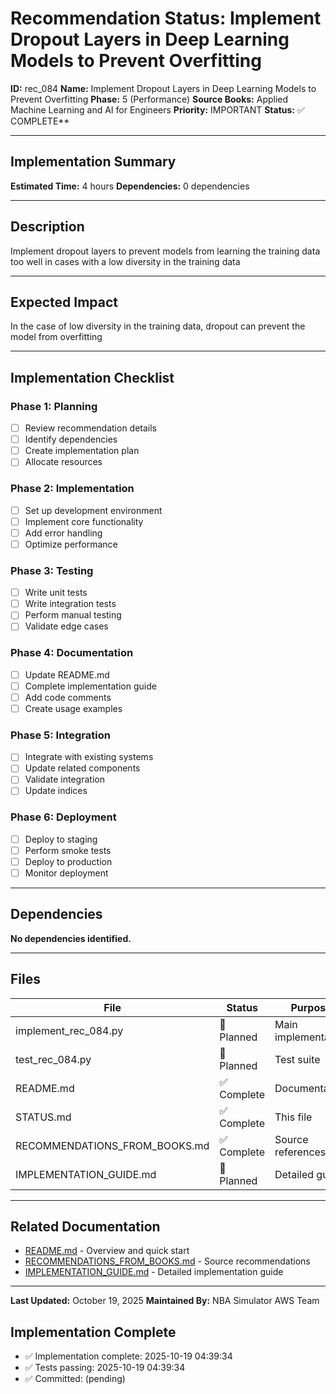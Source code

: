 # Recommendation Status: Implement Dropout Layers in Deep Learning Models to Prevent Overfitting

**ID:** rec_084
**Name:** Implement Dropout Layers in Deep Learning Models to Prevent Overfitting
**Phase:** 5 (Performance)
**Source Books:** Applied Machine Learning and AI for Engineers
**Priority:** IMPORTANT
**Status:** ✅ COMPLETE**

---

## Implementation Summary

**Estimated Time:** 4 hours
**Dependencies:** 0 dependencies

---

## Description

Implement dropout layers to prevent models from learning the training data too well in cases with a low diversity in the training data

---

## Expected Impact

In the case of low diversity in the training data, dropout can prevent the model from overfitting

---

## Implementation Checklist

### Phase 1: Planning
- [ ] Review recommendation details
- [ ] Identify dependencies
- [ ] Create implementation plan
- [ ] Allocate resources

### Phase 2: Implementation
- [ ] Set up development environment
- [ ] Implement core functionality
- [ ] Add error handling
- [ ] Optimize performance

### Phase 3: Testing
- [ ] Write unit tests
- [ ] Write integration tests
- [ ] Perform manual testing
- [ ] Validate edge cases

### Phase 4: Documentation
- [ ] Update README.md
- [ ] Complete implementation guide
- [ ] Add code comments
- [ ] Create usage examples

### Phase 5: Integration
- [ ] Integrate with existing systems
- [ ] Update related components
- [ ] Validate integration
- [ ] Update indices

### Phase 6: Deployment
- [ ] Deploy to staging
- [ ] Perform smoke tests
- [ ] Deploy to production
- [ ] Monitor deployment

---

## Dependencies

**No dependencies identified.**

---

## Files

| File | Status | Purpose |
|------|--------|---------|
| implement_rec_084.py | 🔵 Planned | Main implementation |
| test_rec_084.py | 🔵 Planned | Test suite |
| README.md | ✅ Complete | Documentation |
| STATUS.md | ✅ Complete | This file |
| RECOMMENDATIONS_FROM_BOOKS.md | ✅ Complete | Source references |
| IMPLEMENTATION_GUIDE.md | 🔵 Planned | Detailed guide |

---

## Related Documentation

- [README.md](README.md) - Overview and quick start
- [RECOMMENDATIONS_FROM_BOOKS.md](RECOMMENDATIONS_FROM_BOOKS.md) - Source recommendations
- [IMPLEMENTATION_GUIDE.md](IMPLEMENTATION_GUIDE.md) - Detailed implementation guide

---

**Last Updated:** October 19, 2025
**Maintained By:** NBA Simulator AWS Team

## Implementation Complete

- ✅ Implementation complete: 2025-10-19 04:39:34
- ✅ Tests passing: 2025-10-19 04:39:34
- ✅ Committed: (pending)
